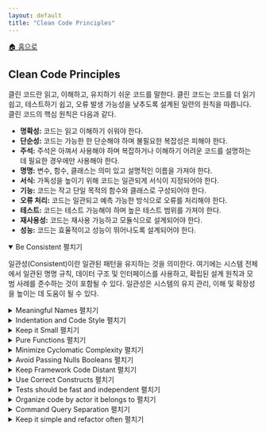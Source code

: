 ```yaml
---
layout: default
title: "Clean Code Principles"
---
```


<p class="breadcrumb"><a href="/cs_study/home.html">🏠 홈으로</a></p>

<section>
  <h2>Clean Code Principles</h2>
  <p>
    클린 코드란 읽고, 이해하고, 유지하기 쉬운 코드를 말한다. 클린 코드는 코드를 더 읽기 쉽고, 테스트하기 쉽고, 오류 발생 가능성을 낮추도록 설계된 일련의 원칙을 따릅니다. 클린 코드의 핵심 원칙은 다음과 같다.
    <ul>
    <li><strong>명확성:</strong> 코드는 읽고 이해하기 쉬워야 한다.</li>
    <li><strong>단순성:</strong> 코드는 가능한 한 단순해야 하며 불필요한 복잡성은 피해야 한다.</li>
    <li><strong>주석:</strong> 주석은 아껴서 사용해야 하며 복잡하거나 이해하기 어려운 코드를 설명하는 데 필요한 경우에만 사용해야 한다.</li>
    <li><strong>명명:</strong> 변수, 함수, 클래스는 의미 있고 설명적인 이름을 가져야 한다.</li>
    <li><strong>서식:</strong> 가독성을 높이기 위해 코드는 일관되게 서식이 지정되어야 한다.</li>
    <li><strong>기능:</strong> 코드는 작고 단일 목적의 함수와 클래스로 구성되어야 한다.</li>
    <li><strong>오류 처리:</strong> 코드는 일관되고 예측 가능한 방식으로 오류를 처리해야 한다.</li>
    <li><strong>테스트:</strong> 코드는 테스트 가능해야 하며 높은 테스트 범위를 가져야 한다.</li>
    <li><strong>재사용성:</strong> 코드는 재사용 가능하고 모듈식으로 설계되어야 한다.</li>
    <li><strong>성능:</strong> 코드는 효율적이고 성능이 뛰어나도록 설계되어야 한다.</li>
    </ul>
  </p>
</section>

<!-- 섹션 -->
<details open>
<summary>Be Consistent <span class="indicator">펼치기</span></summary>
<div class="accordion-content">
  <p>
  일관성(Consistent)이란 일관된 패턴을 유지하는 것을 의미한다. 여기에는 시스템 전체에서 일관된 명명 규칙, 데이터 구조 및 인터페이스를 사용하고, 확립된 설계 원칙과 모범 사례를 준수하는 것이 포함될 수 있다. 일관성은 시스템의 유지 관리, 이해 및 확장성을 높이는 데 도움이 될 수 있다.
  </p>
</div>
</details>

<!-- 섹션 -->
<details>
<summary>Meaningful Names <span class="indicator">펼치기</span></summary>
<div class="accordion-content">
  <p>
  변수, 함수, 클래스 등 시스템의 다양한 구성 요소에 명확하고 설명적인 이름을 지정하는 것이 좋다. 이렇게 하면 각 구성 요소의 목적과 용도를 명확하게 전달하여 시스템을 더 쉽게 이해하고 유지 관리할 수 있다.
  </p>
</div>
</details>

<!-- 섹션 -->
<details>
<summary>Indentation and Code Style <span class="indicator">펼치기</span></summary>
<div class="accordion-content">
  <p>
  들여쓰기(Indentation)는 공백을 사용하여 관련 코드 줄을 시각적으로 그룹화하여 코드 구조를 더 쉽게 읽고 이해할 수 있도록 하는 방법이다. 코드 스타일은 명명 규칙, 주석 처리, 공백 사용 등 코드의 형식을 지정하고 구조화하는 데 사용되는 규칙과 지침을 의미한다.일관된 들여쓰기와 코드 스타일을 사용하면 코드를 더 읽기 쉽고 이해하기 쉽게 만들어 시스템의 유지 관리성을 개선할 수 있다.
  </p>
</div>
</details>

<!-- 섹션 -->
<details>
<summary>Keep it Small <span class="indicator">펼치기</span></summary>
<div class="accordion-content">
  <p>
  모든 기능을 수행하려는 크고 단일한 컴포넌트보다는 특정 목적에 맞춰 작고 집중된 컴포넌트를 설계하고 구현해야 한다. 이렇게 하면 개별 컴포넌트를 더 쉽게 이해하고, 테스트하고, 수정할 수 있어 시스템의 유지 관리성과 확장성을 향상시킬 수 있다.
  </p>
  <ul>
    <li><strong>컴포넌트:</strong> UI나 기능을 독립적으로 묶어 재사용할 수 있도록 만든 모듈 단위</li>
    <ul>
    <li>하나의 컴포넌트는 자체적인 데이터(상태)와 표현(뷰), 동작(로직)을 포함할 수 있으며, 다른 컴포넌트와 조합해 더 큰 애플리케이션을 구성할 수 있다.</li>
    </ul>
  </ul>

</div>
</details>

<!-- 섹션 -->
<details>
<summary>Pure Functions <span class="indicator">펼치기</span></summary>
<div class="accordion-content">
  <p>
  순수 함수(Pure Functions)는 다음 기준을 충족하는 특정 유형의 함수이다.
    <ul>
        <li>인수라고 하는 입력을 받아 값이나 출력을 반환한다.</li>
        <li>시스템 상태를 수정하거나 외부 리소스와 상호 작용하는 등 관찰 가능한 부작용을 일으키지 않는다.</li>
        <li>동일한 입력이 주어지면 항상 동일한 출력이 반환된다.</li>
        <li>이는 범위를 벗어나는 상태나 변수에 의존하지 않는다.</li>
    </ul>
  순수 함수는 입력과 내부 논리에 의해서만 동작이 결정되므로 예측 가능성이 높고 테스트하기 쉬운 것으로 간주된다. 또한 순수 함수의 출력은 외부 요인의 영향을 받지 않으므로 프로그램의 동작을 추론하기가 더 쉽다. 순수 함수는 함수형 프로그래밍에서 자주 사용되며, 핵심 원칙으로 간주된다. 또한 경쟁 조건 및 기타 동시성 관련 문제가 덜 발생하기 때문에 동시 및 병렬 프로그래밍에도 유용하다.
  </p>
  <!-- 가로선 추가 -->
  <hr>
  <ul>
    <li><strong>동시 프로그래밍(Concurrency):</strong> 여러 작업이 논리적으로 동시에 진행되는 것처럼 보이도록 설계하는 방식으로, 한 번에 하나씩 실행되지만, 작업 간 빠른 전환(스위칭)으로 병행 처리처럼 느껴짐.</li>
    <li><strong>병렬 프로그래밍(Parallelism):</strong> 여러 작업을 물리적으로 동시에 실행하는 방식으로, 여러 CPU 코어 또는 프로세서를 활용해 진짜 동시에 연산 수행.</li>
  </ul>
</div>
</details>

<!-- 섹션 -->
<details>
<summary>Minimize Cyclomatic Complexity <span class="indicator">펼치기</span></summary>
<div class="accordion-content">
  <p>
  순환 복잡도(Cyclomatic Complexity)는 프로그램의 구조적 복잡도를 측정하는 지표로, 프로그램 제어 흐름을 통과하는 선형적으로 독립적인 경로의 수에 따라 결정된다. 높은 순환 복잡도는 프로그램을 이해하고, 테스트하고, 유지 관리하기 어렵게 만들 수 있으므로, 시스템 아키텍처에서 순환 복잡도를 최소화하는 것이 바람직한 경우가 많다.</p>
  <p>시스템 아키텍처에서 순환적 복잡도를 최소화하는 방법은 다음과 같다.</p>
  <ul>
    <li>복잡한 기능을 특정 작업을 수행하는 더 작고 간단한 기능으로 분해한다.</li>
    <li>if-else 문과 루프와 같은 제어 구조를 일관되고 예측 가능한 방식으로 사용한다.</li>
    <li>불변성 및 순수 함수와 같은 함수형 프로그래밍 개념과 기술을 사용하면 복잡한 제어 흐름의 필요성을 줄일 수 있다.</li>
    <li>상태 패턴과 같은 디자인 패턴을 사용하여 복잡한 제어 흐름을 단순화한다.</li>
    <li>정기적으로 코드를 검토하고 리팩토링하여 제어 흐름을 단순화한다.</li>
    <li>코드에서 높은 순환 복잡도를 감지하고 보고할 수 있는 정적 코드 분석 도구를 사용한다.</li>
  </ul>
  <p>이러한 모범 사례를 따르면 시스템 아키텍처가 더욱 강력해지고 오류가 줄어들 것이다.</p>
</div>
</details>

<!-- 섹션 -->
<details>
<summary>Avoid Passing Nulls Booleans <span class="indicator">펼치기</span></summary>
<div class="accordion-content">
  <p>null이나 부울 값을 전달하면 프로그램에서 예기치 않은 동작과 디버깅하기 어려운 오류가 발생할 수 있다.</p> <p>시스템 아키텍처에서 null이나 부울 값을 전달하지 않도록 하는 몇 가지 방법은 다음과 같다.</p>
  <ul>
    <li>null 대신 Optionals 또는 Maybe 타입을 사용하여 값이 없음을 나타낼 수 있다. 이렇게 하면 값이 없음을 명확하게 알 수 있고 null 참조 예외를 방지할 수 있다.</li>
    <li>함수 인수에 null 또는 Boolean 값을 허용하는 대신 기본값을 사용하면 null 또는 Boolean 값을 확인할 필요가 없어 오류 발생 가능성이 줄어든다.</li>
    <li>Null 객체 패턴을 사용하여 null 값을 정의된 동작을 가진 특수 객체로 대체하면 null 값을 확인할 필요가 없어지고 코드의 가독성이 향상된다.</li>
    <li>부울 값을 다룰 때는 if-else 문 대신 삼항 연산자(?:)를 사용하면 코드가 더 간결해지고 읽기 쉬워진다.</li>
    <li>assert 함수를 사용하여 함수 인수의 유효성을 검사하고 유효하지 않으면 예외를 발생시킨다.</li>
  </ul>
  <p>이러한 모범 사례를 따르면 시스템 아키텍처가 더욱 강력해지고 오류가 줄어들 것이다.</p>
</div>
</details>


<!-- 섹션 -->
<details>
<summary>Keep Framework Code Distant <span class="indicator">펼치기</span></summary>
<div class="accordion-content">
  <p>
  프레임워크 코드를 분리한다는 것은 애플리케이션 코드와 프레임워크 코드를 분리하는 것을 의미한다. 이렇게 하면 애플리케이션 코드베이스와 프레임워크를 독립적으로 유지 관리, 테스트 및 업그레이드하기가 더 쉬워진다.시스템 아키텍처에서 프레임워크 코드를 분리하는 몇 가지 방법은 다음과 같다.
  <ol>
    <li>추상화 계층을 사용하여 애플리케이션 코드와 프레임워크 코드를 분리한다. 이를 통해 프레임워크의 세부 사항을 몰라도 애플리케이션 코드를 작성할 수 있다.</li>
    <li>의존성 주입을 사용하여 애플리케이션 코드와 프레임워크 코드를 분리한다. 이를 통해 애플리케이션 코드는 프레임워크 객체를 직접 인스턴스화하지 않고도 프레임워크의 기능을 사용할 수 있다.</li>
    <li>애플리케이션 코드에서 특정 프레임워크에 특화된 라이브러리나 클래스를 사용하지 않는다. 이렇게 하면 나중에 필요할 때 다른 프레임워크로 쉽게 전환할 수 있다.</li>
    <li>애플리케이션 코드가 프레임워크와 상호 작용할 수 있도록 표준 인터페이스를 사용한다. 이를 통해 프레임워크의 세부 사항을 몰라도 애플리케이션 코드를 작성할 수 있다.</li>
    <li>애플리케이션과 프레임워크 코드를 별도의 프로젝트 및/또는 저장소에 보관한다.</li>
  </ol>
  이러한 모범 사례를 따르면 시스템 아키텍처는 유지 관리와 테스트가 더 용이해지고 오류가 덜 발생하며, 필요한 경우 프레임워크를 업그레이드하거나 전환하기가 더 쉬워진다.
  </p>
</div>
</details>

<!-- 섹션 -->
<details>
<summary>Use Correct Constructs <span class="indicator">펼치기</span></summary>
<div class="accordion-content">
  <p>깔끔한 코드 원칙의 맥락에서 "올바른 구조를 사용한다"는 것은 루프, 조건문, 함수와 같은 적절한 프로그래밍 구조를 사용하여 코드를 쉽게 이해하고 유지 관리하고 수정할 수 있도록 하는 것을 의미한다.</p>
  <p>올바른 구문을 사용할 경우, 코드는 논리적이고 직관적인 방식으로 구성되어야 하며, 적절한 제어 흐름 명령문과 데이터 구조를 활용하여 해당 작업을 수행해야 한다. 또한, 불필요하거나 지나치게 복잡한 구문은 코드를 이해하거나 추론하기 어렵게 만들어서는 안 된다.</p>
  <p>또한, 올바른 구조란 문제에 맞는 올바른 구조를 사용하는 것을 의미한다. 예를 들어, 배열을 반복하려면 재귀 대신 for 루프를 사용해야 하며, 전역 변수는 사용하지 말고 대신 함수 인수와 반환 값을 사용하여 코드의 다른 부분 간에 데이터를 전달해야 한다.</p>
  <p>올바른 구조를 사용하면 코드의 가독성과 유지 관리가 더 좋아지고 버그가 덜 발생하여 다른 개발자가 코드를 이해하고 디버깅하고 확장하기가 더 쉬워진다.</p>
</div>
</details>

<!-- 섹션 -->
<details>
<summary>Tests should be fast and independent <span class="indicator">펼치기</span></summary>
<div class="accordion-content">
  <p>
  테스트 코드는 실행 속도가 빨라야 하며 서로 간에 의존성이 없어야 한다. 빠른 테스트는 개발자가 코드 변경 시 자주 실행하게 만들고, 문제를 조기에 발견할 수 있게 한다. 또한 테스트가 독립적이어야 한 테스트의 실패가 다른 테스트의 결과에 영향을 주지 않아 문제 원인을 명확히 파악할 수 있다. 이를 위해 각 테스트는 실행 전 동일한 초기 상태를 준비하고, 외부 시스템(네트워크, 데이터베이스 등)에 의존하지 않도록 설계하는 것이 좋다. 이러한 접근은 테스트 신뢰성을 높이고 유지보수를 쉽게 만들어준다.
  </p>
</div>
</details>

<!-- 섹션 -->
<details>
<summary>Organize code by actor it belongs to <span class="indicator">펼치기</span></summary>
<div class="accordion-content">
  <p>
  코드는 기능과 책임이 명확한 주체(Actor) 단위로 구성하는 것이 좋다. 이렇게 하면 관련된 코드가 한곳에 모여 유지보수가 쉬워지고, 불필요한 의존성을 줄일 수 있다. 예를 들어 웹 애플리케이션에서는 Controller, Service, Repository 계층을 분리해 각 계층이 맡은 역할만 수행하도록 구성한다. 이렇게 책임 기반으로 코드를 구조화하면 다른 개발자가 해당 기능을 빠르게 이해하고 수정할 수 있으며, 프로젝트의 확장성도 높아진다.
  </p>
</div>
</details>

<!-- 섹션 -->
<details>
<summary>Command Query Separation <span class="indicator">펼치기</span></summary>
<div class="accordion-content">
  <p>
  명령-쿼리 분리(CQS)는 메서드 또는 함수의 역할을 명령과 쿼리, 두 가지 범주로 분리하는 소프트웨어 설계 원칙이다. 명령은 시스템 상태를 변경하는 메서드이고, 쿼리는 정보를 반환하지만 시스템 상태를 변경하지 않는 메서드이다.
  </p>
</div>
</details>

<!-- 섹션 -->
<details>
<summary>Keep it simple and refactor often <span class="indicator">펼치기</span></summary>
<div class="accordion-content">
  <p>
  코드는 가능한 한 단순하게 유지해야 하며, 필요할 때마다 리팩토링하여 품질을 관리해야 한다. 복잡한 구조나 불필요한 추상화는 버그를 만들고 유지보수를 어렵게 한다. KISS 원칙(Keep It Simple, Stupid)을 따르며, 중복 코드를 제거하고, 메서드를 작게 나누고, 명확한 이름을 사용해야 한다. 기능을 추가하거나 수정할 때는 리팩토링을 병행하여 기술 부채를 줄이고 코드 가독성을 높여야 한다. 이를 통해 장기적으로 안정적이고 확장 가능한 코드를 유지할 수 있다.
  </p>
</div>
</details>
